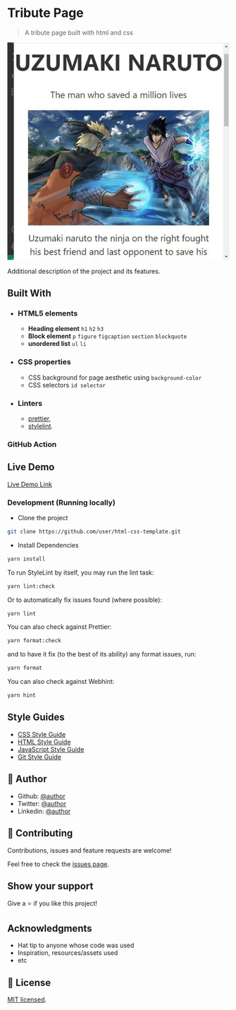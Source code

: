 # Tribute Page

> A tribute page built with html and css

![screenshot](./app_screenshot.png)

Additional description of the project and its features.

## Built With

- ### HTML5 elements
  - **Heading element**
    `h1` `h2` `h3`
  - **Block element**
    `p` `figure` `figcaption` `section` `blockquote`
  - **unordered list**
    `ul` `li`
- ### CSS properties
  - CSS background for page aesthetic using `background-color`
  - CSS selectors `id selector`
- ### Linters
  - [prettier](prettier),
  - [stylelint](stylelint).

### GitHub Action

## Live Demo

[Live Demo Link](10-fcc-tributepage.netlify.app)

### Development (Running locally)

- Clone the project

```bash
git clone https://github.com/user/html-css-template.git

```

- Install Dependencies

```bash
yarn install
```

To run StyleLint by itself, you may run the lint task:

```bash
yarn lint:check
```

Or to automatically fix issues found (where possible):

```bash
yarn lint
```

You can also check against Prettier:

```bash
yarn format:check
```

and to have it fix (to the best of its ability) any format issues, run:

```bash
yarn format
```

You can also check against Webhint:

```bash
yarn hint
```

## Style Guides

- [CSS Style Guide](http://udacity.github.io/frontend-nanodegree-styleguide/css.html)
- [HTML Style Guide](http://udacity.github.io/frontend-nanodegree-styleguide/index.html)
- [JavaScript Style Guide](http://udacity.github.io/frontend-nanodegree-styleguide/javascript.html)
- [Git Style Guide](https://udacity.github.io/git-styleguide/)

## 👤 Author

- Github: [@author](https://github.com/author)
- Twitter: [@author](https://twitter.com/author)
- Linkedin: [@author](https://www.linkedin.com/in/author/)

## 🤝 Contributing

Contributions, issues and feature requests are welcome!

Feel free to check the [issues page](../../issues).

## Show your support

Give a ⭐️ if you like this project!

## Acknowledgments

- Hat tip to anyone whose code was used
- Inspiration, resources/assets used
- etc

## 📝 License

[MIT licensed](./LICENSE).
